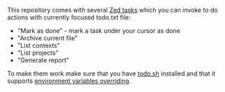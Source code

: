 This repository comes with several [Zed tasks](https://zed.dev/docs/tasks) which you can invoke to do actions with currently focused todo.txt file:
- "Mark as done" - mark a task under your cursor as done
- "Archive current file"
- "List contexts"
- "List projects"
- "Generate report"

To make them work make sure that you have [todo.sh](https://github.com/todotxt/todo.txt-cli) installed and that it supports [environment variables overriding](https://github.com/todotxt/todo.txt-cli/pull/460).
